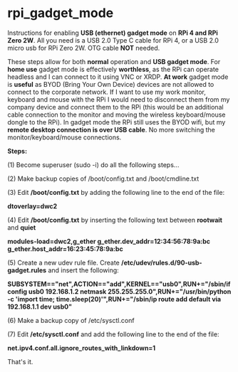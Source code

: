 # rpi_gadget_mode
Instructions for enabling **USB (ethernet) gadget mode** on **RPi 4 and RPi Zero 2W**. All you need is a USB 2.0 Type C cable for RPi 4, or a USB 2.0 micro usb for RPi Zero 2W. OTG cable **NOT** needed.

These steps allow for both **normal** operation and **USB gadget mode**. For **home use** gadget mode is effectively **worthless**, as the RPi can operate headless and I can connect to it using VNC or XRDP. **At work** gadget mode is **useful** as BYOD (Bring Your Own Device) devices are not allowed to connect to the corporate network. If I want to use my work monitor, keyboard and mouse with the RPi I would need to disconnect them from my company device and connect them to the RPi (this would be an additional cable connection to the monitor and moving the wireless keyboard/mouse dongle to the RPi). In gadget mode the RPi still uses the BYOD wifi, but my **remote desktop connection is over USB cable**. No more switching the monitor/keyboard/mouse connections.

**Steps:**

(1) Become superuser (sudo -i) do all the following steps...

(2) Make backup copies of /boot/config.txt and /boot/cmdline.txt

(3) Edit **/boot/config.txt** by adding the following line to the end of the file:

**dtoverlay=dwc2**

(4) Edit **/boot/config.txt** by inserting the following text between **rootwait** and **quiet**

**modules-load=dwc2,g_ether g_ether.dev_addr=12:34:56:78:9a:bc g_ether.host_addr=16:23:45:78:9a:bc**

(5) Create a new udev rule file. Create **/etc/udev/rules.d/90-usb-gadget.rules** and insert the following:

**SUBSYSTEM=="net",ACTION=="add",KERNEL=="usb0",RUN+="/sbin/ifconfig usb0 192.168.1.2 netmask 255.255.255.0",RUN+="/usr/bin/python -c 'import time; time.sleep(20)'",RUN+="/sbin/ip route add default via 192.168.1.1 dev usb0"**

(6) Make a backup copy of /etc/sysctl.conf

(7) Edit **/etc/sysctl.conf** and add the following line to the end of the file:

**net.ipv4.conf.all.ignore_routes_with_linkdown=1**

That's it.
